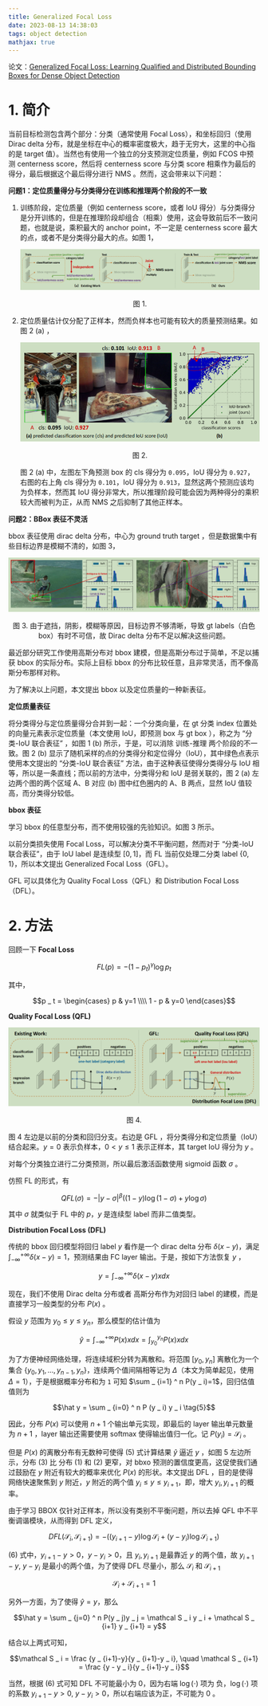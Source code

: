 ```yaml
---
title: Generalized Focal Loss
date: 2023-08-13 14:38:03
tags: object detection
mathjax: true
---
```


论文：[Generalized Focal Loss: Learning Qualified and Distributed Bounding Boxes for Dense Object Detection](https://arXiv.org/abs/2006.04388)

# 1. 简介

当前目标检测包含两个部分：分类（通常使用 Focal Loss），和坐标回归（使用 Dirac delta 分布，就是坐标在中心的概率密度极大，趋于无穷大，这里的中心指的是 target 值）。当然也有使用一个独立的分支预测定位质量，例如 FCOS 中预测 centerness score，然后将 centerness score 与分类 score 相乘作为最后的得分，最后根据这个最后得分进行 NMS 。然而，这会带来以下问题：

**问题1：定位质量得分与分类得分在训练和推理两个阶段的不一致**

1. 训练阶段，定位质量（例如 centerness score，或者 IoU 得分）与分类得分是分开训练的，但是在推理阶段却组合（相乘）使用，这会导致前后不一致问题，也就是说，乘积最大的 anchor point，不一定是 centerness score 最大的点，或者不是分类得分最大的点。如图 1，

    ![](/images/obj_det/gfl_1.png)
    <center>图 1. </center>

2. 定位质量估计仅分配了正样本，然而负样本也可能有较大的质量预测结果。如图 2 (a) ，

    ![](/images/obj_det/gfl_2.png)
    <center>图 2. </center>

    图 2 (a) 中，左图左下角预测 box 的 cls 得分为 `0.095`，IoU 得分为 `0.927`，右图的右上角 cls 得分为 `0.101`，IoU 得分为 `0.913`，显然这两个预测应该均为负样本，然而其 IoU 得分非常大，所以推理阶段可能会因为两种得分的乘积较大而被判为正，从而 NMS 之后抑制了其他正样本。

**问题2：BBox 表征不灵活**

bbox 表征使用 dirac delta 分布，中心为 ground truth target ，但是数据集中有些目标边界是模糊不清的，如图 3，

![](/images/obj_det/gfl_3.png)
<center>图 3. 由于遮挡，阴影，模糊等原因，目标边界不够清晰，导致 gt labels（白色 box）有时不可信，故 Dirac delta 分布不足以解决这些问题。</center>

最近部分研究工作使用高斯分布对 bbox 建模，但是高斯分布过于简单，不足以捕获 bbox 的实际分布。实际上目标 bbox 的分布比较任意，且非常灵活，而不像高斯分布那样对称。

为了解决以上问题，本文提出 bbox 以及定位质量的一种新表征。

**定位质量表征**

将分类得分与定位质量得分合并到一起：一个分类向量，在 gt 分类 index 位置处的向量元素表示定位质量（本文使用 IoU，即预测 box 与 gt box ），称之为 “分类-IoU 联合表征” ，如图 1 (b) 所示，于是，可以消除 训练-推理 两个阶段的不一致。图 2 (b) 显示了随机采样的点的分类得分和定位得分（IoU），其中绿色点表示使用本文提出的 “分类-IoU 联合表征” 方法，由于这种表征使得分类得分与 IoU 相等，所以是一条直线；而以前的方法中，分类得分和 IoU 是弱关联的，图 2 (a) 左边两个图的两个区域 A、B 对应 (b) 图中红色圈内的 A、B 两点，显然 IoU 值较高，而分类得分较低。

**bbox 表征**

学习 bbox 的任意型分布，而不使用较强的先验知识。如图 3 所示。


以前分类损失使用 Focal Loss，可以解决分类不平衡问题，然而对于 “分类-IoU 联合表征”，由于 IoU label 是连续型 $[0,1]$，而 FL 当前仅处理二分类 label $\lbrace 0, 1\rbrace$，所以本文提出 Generalized Focal Loss（GFL）。

GFL 可以具体化为 Quality Focal Loss（QFL）和 Distribution Focal Loss（DFL）。

# 2. 方法

回顾一下 **Focal Loss**

$$FL(p) = -(1-p _ t) ^ {\gamma} \log p _ t \tag{1}$$

其中，

$$p _ t = \begin{cases} p & y=1 \\\\ 1 - p & y=0
\end{cases}$$

**Quality Focal Loss (QFL)**

![](/images/obj_det/gfl_4.png)
<center>图 4.</center>

图 4 左边是以前的分类和回归分支。右边是 GFL ，将分类得分和定位质量（IoU）结合起来。$y=0$ 表示负样本，$0 < y \le 1$ 表示正样本，其 target IoU 得分为 $y$ 。

对每个分类独立进行二分类预测，所以最后激活函数使用 sigmoid 函数 $\sigma$ 。

仿照 FL 的形式，有

$$QFL(\sigma) = -|y - \sigma| ^ {\beta} ((1-y)\log (1-\sigma) + y \log \sigma) \tag{2}$$

其中 $\sigma$ 就类似于 FL 中的 $p$，$y$ 是连续型 label 而非二值类型。

**Distribution Focal Loss (DFL)**

传统的 bbox 回归模型将回归 label $y$ 看作是一个 dirac delta 分布 $\delta(x-y)$，满足 $\int _ {-\infty} ^ {+\infty} \delta(x -y)=1$，预测结果由 FC layer 输出。于是，按如下方法恢复 $y$ ，

$$y = \int _ {-\infty} ^ {+\infty} \delta(x-y) x dx \tag{3}$$

现在，我们不使用 Dirac delta 分布或者 高斯分布作为对回归 label 的建模，而是直接学习一般类型的分布 $P(x)$ 。

假设 $y$ 范围为 $y _ 0 \le y \le y _ n$，那么模型的估计值为

$$\hat y = \int _ {-\infty} ^ {+\infty} P(x) x dx = \int _ {y _ 0} ^ {y _ n} P(x) x dx \tag{4}$$

为了方便神经网络处理，将连续域积分转为离散和。将范围 $[y _ 0, y _ n]$ 离散化为一个集合 $\lbrace y _ 0, y _ 1, \ldots, y _ {n-1}, y _ n \rbrace$，连续两个值间隔相等记为 $\Delta$（本文为简单起见，使用 $\Delta =1$），于是根据概率分布和为 `1` 可知 $\sum _ {i=1} ^ n P(y _ i)=1$，回归估值值则为

$$\hat y = \sum _ {i=0} ^ n P (y _ i) y _ i \tag{5}$$

因此，分布 $P(x)$ 可以使用 $n+1$ 个输出单元实现，即最后的 layer 输出单元数量为 $n+1$ ，layer 输出还需要使用 softmax 使得输出值归一化。记 $P(y _ i) = \mathcal S _ i$ 。

但是 $P(x)$ 的离散分布有无数种可使得 (5) 式计算结果 $\hat y$ 逼近 $y$ ，如图 5 左边所示，分布 (3) 比 分布 (1) 和 (2) 更窄，对 bbxo 预测的置信度更高，这促使我们通过鼓励在 $y$ 附近有较大的概率来优化 $P(x)$ 的形状。本文提出 DFL ，目的是使得网络快速聚焦到 $y$ 附近，$y$ 附近的两个值 $y _ i \le y \le y _ {i+1}$，即，增大 $y _ i, y _ {i+1}$ 的概率。

由于学习 BBOX 仅针对正样本，所以没有类别不平衡问题，所以去掉 QFL 中不平衡调谐模块，从而得到 DFL 定义，

$$DFL(\mathcal S _ i, \mathcal S _ {i+1}) =-((y _ {i+1}-y)\log \mathcal S _ i + (y - y _ i)\log \mathcal S _ {i+1}) \tag{6}$$

(6) 式中，$y _ {i+1} - y > 0$，$y - y _ i > 0$，且 $y _ i , y _ {i+1}$ 是最靠近 $y$ 的两个值，故 $y _ {i+1} - y, \ y - y _ i$ 是最小的两个值，为了使得 DFL 尽量小，那么 $\mathcal S _ i$ 和 $\mathcal S _ {i+1}$ 

$$\mathcal S _ i + \mathcal S _ {i+1} = 1$$

另外一方面，为了使得 $\hat y = y$，那么 

$$\hat y = \sum _ {j=0} ^ n P(y _ j)y _ j = \mathcal S _ i y _ i + \mathcal S _ {i+1} y _ {i+1} = y$$

结合以上两式可知，

$$\mathcal S _ i = \frac {y _ {i+1}-y}{y _ {i+1}-y _ i}, \quad \mathcal S _ {i+1} = \frac {y - y _ i}{y _ {i+1}-y _ i}$$

当然，根据 (6) 式可知 DFL 不可能最小为 0，因为右端 $\log(\cdot)$ 项为 负，$\log(\cdot)$ 项的系数 $y _ {i+1}-y > 0, \ y - y _ i > 0$，所以右端应该为正，不可能为 0 。 

